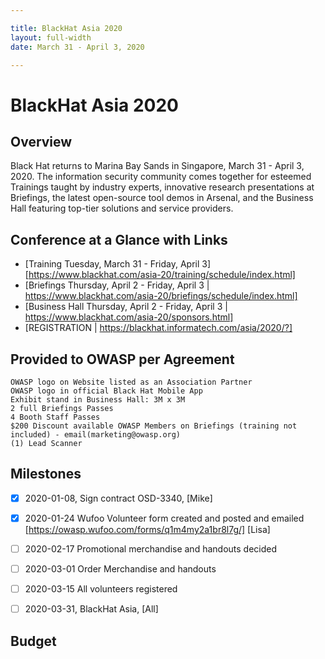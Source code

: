 ```yaml
---

title: BlackHat Asia 2020
layout: full-width
date: March 31 - April 3, 2020

---
```


# BlackHat Asia 2020

## Overview

Black Hat returns to Marina Bay Sands in Singapore, March 31 - April 3, 2020. The information security community comes together for esteemed Trainings taught by industry experts, innovative research presentations at Briefings, the latest open-source tool demos in Arsenal, and the Business Hall featuring top-tier solutions and service providers.

## Conference at a Glance with Links

- [Training Tuesday, March 31 - Friday, April 3]  [https://www.blackhat.com/asia-20/training/schedule/index.html]
- [Briefings Thursday, April 2 - Friday, April 3 | https://www.blackhat.com/asia-20/briefings/schedule/index.html]
- [Business Hall Thursday, April 2 - Friday, April 3 | https://www.blackhat.com/asia-20/sponsors.html]
- [REGISTRATION | https://blackhat.informatech.com/asia/2020/?]

## Provided to OWASP per Agreement

```
OWASP logo on Website listed as an Association Partner
OWASP logo in official Black Hat Mobile App
Exhibit stand in Business Hall: 3M x 3M
2 full Briefings Passes
4 Booth Staff Passes
$200 Discount available OWASP Members on Briefings (training not included) - email(marketing@owasp.org)
(1) Lead Scanner
```

## Milestones

* [x] 2020-01-08, Sign contract OSD-3340, [Mike]
* [X] 2020-01-24 Wufoo Volunteer form created and posted and emailed [https://owasp.wufoo.com/forms/q1m4my2a1br8l7g/] [Lisa]
* [ ] 2020-02-17 Promotional merchandise and handouts decided
* [ ] 2020-03-01 Order Merchandise and handouts
* [ ] 2020-03-15 All volunteers registered 
* [ ] 2020-03-31, BlackHat Asia, [All]



## Budget


